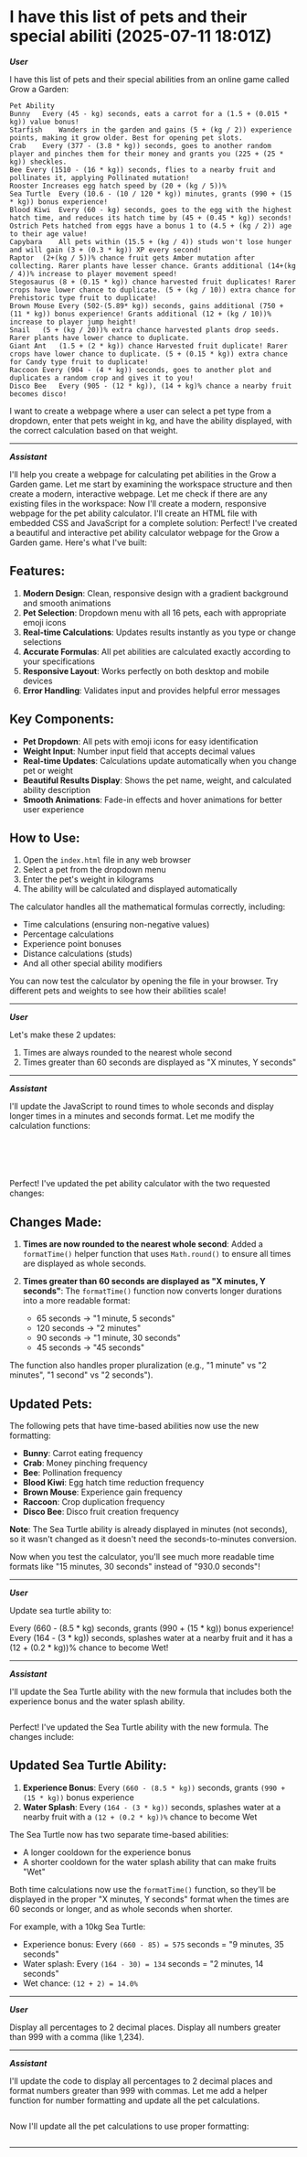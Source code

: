 <!-- Generated by SpecStory -->

# I have this list of pets and their special abiliti (2025-07-11 18:01Z)

_**User**_

I have this list of pets and their special abilities from an online game called Grow a Garden:
```
Pet	Ability
Bunny	Every (45 - kg) seconds, eats a carrot for a (1.5 + (0.015 * kg)) value bonus!
Starfish	Wanders in the garden and gains (5 + (kg / 2)) experience points, making it grow older. Best for opening pet slots.
Crab	Every (377 - (3.8 * kg)) seconds, goes to another random player and pinches them for their money and grants you (225 + (25 * kg)) sheckles.
Bee	Every (1510 - (16 * kg)) seconds, flies to a nearby fruit and pollinates it, applying Pollinated mutation!
Rooster	Increases egg hatch speed by (20 + (kg / 5))%
Sea Turtle	Every (10.6 - (10 / 120 * kg)) minutes, grants (990 + (15 * kg)) bonus experience!
Blood Kiwi	Every (60 - kg) seconds, goes to the egg with the highest hatch time, and reduces its hatch time by (45 + (0.45 * kg)) seconds!
Ostrich	Pets hatched from eggs have a bonus 1 to (4.5 + (kg / 2)) age to their age value!
Capybara	All pets within (15.5 + (kg / 4)) studs won't lose hunger and will gain (3 + (0.3 * kg)) XP every second!
Raptor	(2+(kg / 5))% chance fruit gets Amber mutation after collecting. Rarer plants have lesser chance. Grants additional (14+(kg / 4))% increase to player movement speed!
Stegosaurus	(8 + (0.15 * kg)) chance harvested fruit duplicates! Rarer crops have lower chance to duplicate. (5 + (kg / 10)) extra chance for Prehistoric type fruit to duplicate!
Brown Mouse	Every (502-(5.89* kg)) seconds, gains additional (750 + (11 * kg)) bonus experience! Grants additional (12 + (kg / 10))% increase to player jump height!
Snail	(5 + (kg / 20))% extra chance harvested plants drop seeds. Rarer plants have lower chance to duplicate.
Giant Ant	(1.5 + (2 * kg)) chance Harvested fruit duplicate! Rarer crops have lower chance to duplicate. (5 + (0.15 * kg)) extra chance for Candy type fruit to duplicate!
Raccoon	Every (904 - (4 * kg)) seconds, goes to another plot and duplicates a random crop and gives it to you!
Disco Bee	Every (905 - (12 * kg)), (14 + kg)% chance a nearby fruit becomes disco!
```
I want to create a webpage where a user can select a pet type from a dropdown, enter that pets weight in kg, and have the ability displayed, with the correct calculation based on that weight.

---

_**Assistant**_

I'll help you create a webpage for calculating pet abilities in the Grow a Garden game. Let me start by examining the workspace structure and then create a modern, interactive webpage. Let me check if there are any existing files in the workspace: Now I'll create a modern, responsive webpage for the pet ability calculator. I'll create an HTML file with embedded CSS and JavaScript for a complete solution: Perfect! I've created a beautiful and interactive pet ability calculator webpage for the Grow a Garden game. Here's what I've built:

## Features:

1. **Modern Design**: Clean, responsive design with a gradient background and smooth animations
2. **Pet Selection**: Dropdown menu with all 16 pets, each with appropriate emoji icons
3. **Real-time Calculations**: Updates results instantly as you type or change selections
4. **Accurate Formulas**: All pet abilities are calculated exactly according to your specifications
5. **Responsive Layout**: Works perfectly on both desktop and mobile devices
6. **Error Handling**: Validates input and provides helpful error messages

## Key Components:

- **Pet Dropdown**: All pets with emoji icons for easy identification
- **Weight Input**: Number input field that accepts decimal values
- **Real-time Updates**: Calculations update automatically when you change pet or weight
- **Beautiful Results Display**: Shows the pet name, weight, and calculated ability description
- **Smooth Animations**: Fade-in effects and hover animations for better user experience

## How to Use:

1. Open the `index.html` file in any web browser
2. Select a pet from the dropdown menu
3. Enter the pet's weight in kilograms
4. The ability will be calculated and displayed automatically

The calculator handles all the mathematical formulas correctly, including:
- Time calculations (ensuring non-negative values)
- Percentage calculations
- Experience point bonuses
- Distance calculations (studs)
- And all other special ability modifiers

You can now test the calculator by opening the file in your browser. Try different pets and weights to see how their abilities scale!

---

_**User**_

Let's make these 2 updates:
1. Times are always rounded to the nearest whole second
2. Times greater than 60 seconds are displayed as "X minutes, Y seconds"

---

_**Assistant**_

I'll update the JavaScript to round times to whole seconds and display longer times in a minutes and seconds format. Let me modify the calculation functions: 
```

```

```

```

```

```

```

```

```

```
Perfect! I've updated the pet ability calculator with the two requested changes:

## Changes Made:

1. **Times are now rounded to the nearest whole second**: Added a `formatTime()` helper function that uses `Math.round()` to ensure all times are displayed as whole seconds.

2. **Times greater than 60 seconds are displayed as "X minutes, Y seconds"**: The `formatTime()` function now converts longer durations into a more readable format:
   - 65 seconds → "1 minute, 5 seconds"
   - 120 seconds → "2 minutes"
   - 90 seconds → "1 minute, 30 seconds"
   - 45 seconds → "45 seconds"

The function also handles proper pluralization (e.g., "1 minute" vs "2 minutes", "1 second" vs "2 seconds").

## Updated Pets:
The following pets that have time-based abilities now use the new formatting:
- **Bunny**: Carrot eating frequency
- **Crab**: Money pinching frequency  
- **Bee**: Pollination frequency
- **Blood Kiwi**: Egg hatch time reduction frequency
- **Brown Mouse**: Experience gain frequency
- **Raccoon**: Crop duplication frequency
- **Disco Bee**: Disco fruit creation frequency

**Note**: The Sea Turtle ability is already displayed in minutes (not seconds), so it wasn't changed as it doesn't need the seconds-to-minutes conversion.

Now when you test the calculator, you'll see much more readable time formats like "15 minutes, 30 seconds" instead of "930.0 seconds"!

---

_**User**_

Update sea turtle ability to: 

Every (660 - (8.5 * kg) seconds, grants (990 + (15 * kg)) bonus experience! Every (164 - (3 * kg)) seconds, splashes water at a nearby fruit and it has a (12 + (0.2 * kg))% chance to become Wet!

---

_**Assistant**_

I'll update the Sea Turtle ability with the new formula that includes both the experience bonus and the water splash ability. 
```

```
Perfect! I've updated the Sea Turtle ability with the new formula. The changes include:

## Updated Sea Turtle Ability:

1. **Experience Bonus**: Every `(660 - (8.5 * kg))` seconds, grants `(990 + (15 * kg))` bonus experience
2. **Water Splash**: Every `(164 - (3 * kg))` seconds, splashes water at a nearby fruit with a `(12 + (0.2 * kg))%` chance to become Wet

The Sea Turtle now has two separate time-based abilities:
- A longer cooldown for the experience bonus
- A shorter cooldown for the water splash ability that can make fruits "Wet"

Both time calculations now use the `formatTime()` function, so they'll be displayed in the proper "X minutes, Y seconds" format when the times are 60 seconds or longer, and as whole seconds when shorter.

For example, with a 10kg Sea Turtle:
- Experience bonus: Every `(660 - 85) = 575` seconds = "9 minutes, 35 seconds"
- Water splash: Every `(164 - 30) = 134` seconds = "2 minutes, 14 seconds"
- Wet chance: `(12 + 2) = 14.0%`

---

_**User**_

Display all percentages to 2 decimal places. Display all numbers greater than 999 with a comma (like 1,234).

---

_**Assistant**_

I'll update the code to display all percentages to 2 decimal places and format numbers greater than 999 with commas. Let me add a helper function for number formatting and update all the pet calculations. 
```

```
Now I'll update all the pet calculations to use proper formatting: 
```

```


---

